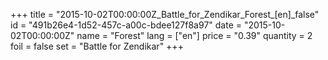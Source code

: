 +++
title = "2015-10-02T00:00:00Z_Battle_for_Zendikar_Forest_[en]_false"
id = "491b26e4-1d52-457c-a00c-bdee127f8a97"
date = "2015-10-02T00:00:00Z"
name = "Forest"
lang = ["en"]
price = "0.39"
quantity = 2
foil = false
set = "Battle for Zendikar"
+++
